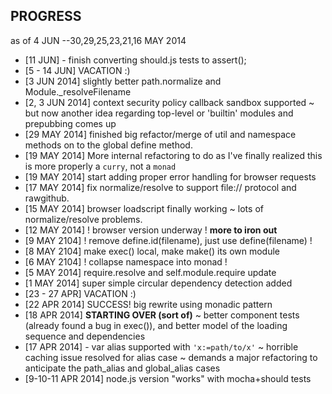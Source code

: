 ## PROGRESS

as of 4 JUN --30,29,25,23,21,16 MAY 2014

+ [11 JUN] - finish converting should.js tests to assert();
+ [5 - 14 JUN] VACATION :)
+ [3 JUN 2014] slightly better path.normalize and Module._resolveFilename
+ [2, 3 JUN 2014] context security policy callback sandbox supported ~ but now 
    another idea regarding top-level or 'builtin' modules and prepubbing comes up
+ [29 MAY 2014] finished big refactor/merge of util and namespace methods on to 
    the global define method.
+ [19 MAY 2014] More internal refactoring to do as I've finally realized this is
    more properly a `curry`, not a `monad`
+ [19 MAY 2014] start adding proper error handling for browser requests
+ [17 MAY 2014] fix normalize/resolve to support file:// protocol and rawgithub. 
+ [15 MAY 2014] browser loadscript finally working ~ lots of normalize/resolve problems.
+ [12 MAY 2014] ! browser version underway ! __more to iron out__ 
+ [9 MAY 2104] ! remove define.id(filename), just use define(filename) !
+ [8 MAY 2104] make exec() local, make make() its own module
+ [6 MAY 2104] ! collapse namespace into monad !
+ [5 MAY 2014] require.resolve and self.module.require update
+ [1 MAY 2014] super simple circular dependency detection added
+ [23 - 27 APR] VACATION :)
+ [22 APR 2014] SUCCESS! big rewrite using monadic pattern
+ [18 APR 2014] __STARTING OVER (sort of)__ ~ better component tests (already 
    found a bug in exec()), and better model of the loading sequence and 
    dependencies
+ [17 APR 2014] - var alias supported with `'x:=path/to/x'` ~ horrible caching 
    issue resolved for alias case ~ demands a major refactoring to anticipate 
    the path_alias and global_alias cases
+ [9-10-11 APR 2014] node.js version "works" with mocha+should tests

